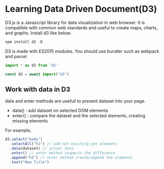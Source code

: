 # Learning Data Driven Document(D3)
D3.js is a Javascript library for data visualization in web browser. It is compatible with common web standards and useful to create maps, charts, and graphs. Install d3 like below. 

```javascript
npm install d3 -D
```

D3 is made with ES2015 modules. You should use bundler such as webpack and parcel 
```javascript
import * as d3 from 'd3'

const d3 = await import("d3")
```

## Work with data in D3
data and enter methods are usefull to present dataset into your page.

- data() : add dataset on selected DOM elements
- enter() : compare the dataset and the selected elements, creating missing elements

For example, 

```javascript
d3.select("body")
  .selectAll("h2") // add not-existing-yet elements
  .data(dataset) // actual data 
  .enter() // enter method inspects the difference 
  .append("h2") // enter method create/append the elements
  .text("New Title")
```